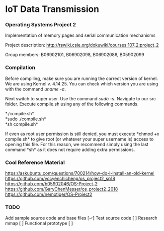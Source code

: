 # IoT Data Transmission
### Operating Systems Project 2
Implementation of memory pages and serial communication mechanisms

Project description: http://rswiki.csie.org/dokuwiki/courses:107_2:project_2

Group members: B06902101, B06902098, B06902086, B05902099

### Compilation
Before compiling, make sure you are running the correct version of kernel. We are using Kernel v. 4.14.25. You can check which version you are using with the command *uname -a*.

Next switch to super user. Use the command *sudo -s*.
Navigate to our src folder. Execute compile.sh using any of the following commands.
<p>*./compile.sh*<br>
*sudo ./compile.sh*<br>
*sh compile.sh*</p>
If even as root user permission is still denied, you must execute *chmod +x compile.sh* to give root (or whatever your super username is) access to opening this file. For this reason, we recommend simply using the last command *sh* as it does not require adding extra permissions.

### Cool Reference Material
https://askubuntu.com/questions/700214/how-do-i-install-an-old-kernel
https://github.com/yccyenchicheng/os_project2_sp18
https://github.com/b05902046/OS-Project-2
https://github.com/GaryChenMesser/os_project2_2018
https://github.com/nemotiger/OS-Project2

### TODO
  Add sample source code and base files [✓]
  Test source code [ ]
  Research mmap [ ]
  Functional prototype [ ]
